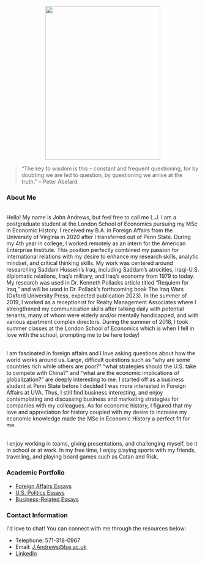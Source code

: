 <p align="center">
  <img width="300" height="400" src="johnwandrews.github.io/jwa.jpeg">
</p>

> “The key to wisdom is this – constant and frequent questioning, for by doubting we are led to question, by questioning we arrive at the truth.” – Peter Abelard

### About Me

<br> Hello! My name is John Andrews, but feel free to call me L.J. I am a postgraduate student at the London School of Economics pursuing my MSc in Economic History. I received my B.A. in Foreign Affairs from the University of Virginia in 2020 after I transferred out of Penn State. 
During my 4th year in college, I worked remotely as an intern for the American Enterprise Institute. This position perfectly combined my passion for international relations with my desire to enhance my research skills, analytic mindset, and critical thinking skills. My work was centered around researching Saddam Hussein’s Iraq, including Saddam’s atrocities, Iraqi-U.S. diplomatic relations, Iraq’s military, and Iraq’s economy from 1979 to today. My research was used in Dr. Kenneth Pollacks article titled “Requiem for Iraq,” and will be used in Dr. Pollack’s forthcoming book The Iraq Wars (Oxford University Press, expected publication 2023). In the summer of 2019, I worked as a receptionist for Realty Management Associates where I strengthened my communication skills after talking daily with potential tenants, many of whom were elderly and/or mentally handicapped, and with various apartment complex directors. During the summer of 2018, I took summer classes at the London School of Economics which is when I fell in love with the school, prompting me to be here today! 

<br> I am fascinated in foreign affairs and I love asking questions about how the world works around us. Large, difficult questions such as “why are some countries rich while others are poor?” “what strategies should the U.S. take to compete with China?” and “what are the economic implications of globalization?” are deeply interesting to me. I started off as a business student at Penn State before I decided I was more interested in Foreign Affairs at UVA. Thus, I still find business interesting, and enjoy contemplating and discussing business and marketing strategies for companies with my colleagues. As for economic history, I figured that my love and appreciation for history coupled with my desire to increase my economic knowledge made the MSc in Economic History a perfect fit for me.

<br> I enjoy working in teams, giving presentations, and challenging myself, be it in school or at work. In my free time, I enjoy playing sports with my friends, travelling, and playing board games such as Catan and Risk.

### Academic Portfolio
- [Foreign Affairs Essays](./Foreign)
- [U.S. Politics Essays](./US)
- [Business-Related Essays](./Business)


### Contact Information
I'd love to chat! You can connect with me through the resources below:

- Telephone: 571-318-0967
- Email: J.Andrews@lse.ac.uk
- [LinkedIn](https://www.linkedin.com/in/johnwesleyandrews/)
